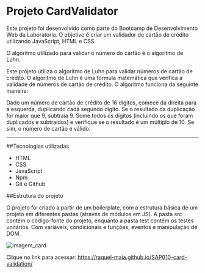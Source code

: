 # Projeto CardValidator

Este projeto foi desenvolvido como parte do Bootcamp de Desenvolvimento Web da Laboratoria. O objetivo é criar um validador de cartão de crédito utilizando JavaScript, HTML e CSS.

O algoritmo utilizado para validar o número do cartão é o algoritmo de Luhn. 

Este projeto utiliza o algoritmo de Luhn para validar números de cartão de crédito. O algoritmo de Luhn é uma fórmula matemática que verifica a validade de números de cartão de crédito. O algoritmo funciona da seguinte maneira:

Dado um número de cartão de crédito de 16 dígitos, comece da direita para a esquerda, duplicando cada segundo dígito.
Se o resultado da duplicação for maior que 9, subtraia 9.
Some todos os dígitos (incluindo os que foram duplicados e subtraídos) e verifique se o resultado é um múltiplo de 10. Se sim, o número de cartão é válido.
***

##Tecnologias utilizadas

- HTML
- CSS
- JavaScript
- Npm
- Git e Github

##Estrutura do projeto

O projeto foi criado a partir de um boilerplate, com a estrutura básica de um projeto em diferentes pastas (através de módulos em JS).
A pasta src contém o código-fonte do projeto, enquanto a pasta test contém os testes unitários.
Com variáveis, condicionais e funções, eventos e manipulação de DOM.

![imagem_card](https://user-images.githubusercontent.com/70439400/235531238-3d31629f-a549-4fc6-b152-6d2088d9d96b.png)


Clique no link para acessar: https://raquel-maia.github.io/SAP010-card-validation/



